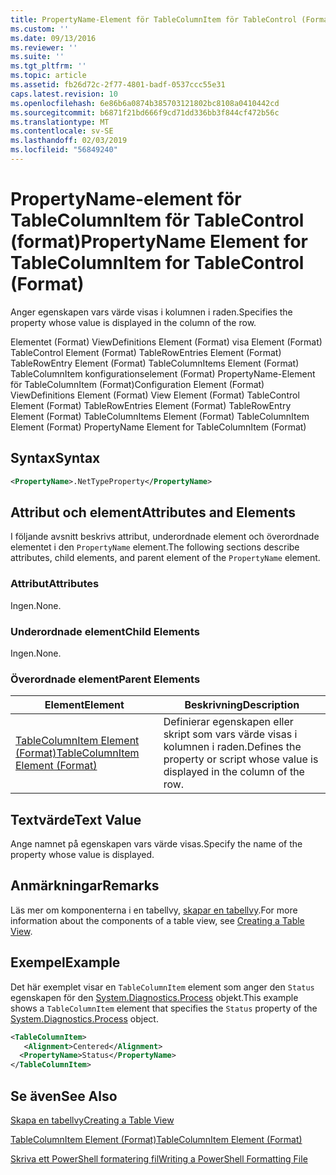 ```yaml
---
title: PropertyName-Element för TableColumnItem för TableControl (Format) | Microsoft Docs
ms.custom: ''
ms.date: 09/13/2016
ms.reviewer: ''
ms.suite: ''
ms.tgt_pltfrm: ''
ms.topic: article
ms.assetid: fb26d72c-2f77-4801-badf-0537ccc55e31
caps.latest.revision: 10
ms.openlocfilehash: 6e86b6a0874b385703121802bc8108a0410442cd
ms.sourcegitcommit: b6871f21bd666f9cd71dd336bb3f844cf472b56c
ms.translationtype: MT
ms.contentlocale: sv-SE
ms.lasthandoff: 02/03/2019
ms.locfileid: "56849240"
---
```

# <a name="propertyname-element-for-tablecolumnitem-for-tablecontrol-format"></a><span data-ttu-id="d0c9f-102">PropertyName-element för TableColumnItem för TableControl (format)</span><span class="sxs-lookup"><span data-stu-id="d0c9f-102">PropertyName Element for TableColumnItem for TableControl (Format)</span></span>

<span data-ttu-id="d0c9f-103">Anger egenskapen vars värde visas i kolumnen i raden.</span><span class="sxs-lookup"><span data-stu-id="d0c9f-103">Specifies the property whose value is displayed in the column of the row.</span></span>

<span data-ttu-id="d0c9f-104">Elementet (Format) ViewDefinitions Element (Format) visa Element (Format) TableControl Element (Format) TableRowEntries Element (Format) TableRowEntry Element (Format) TableColumnItems Element (Format) TableColumnItem konfigurationselement (Format) PropertyName-Element för TableColumnItem (Format)</span><span class="sxs-lookup"><span data-stu-id="d0c9f-104">Configuration Element (Format) ViewDefinitions Element (Format) View Element (Format) TableControl Element (Format) TableRowEntries Element (Format) TableRowEntry Element (Format) TableColumnItems Element (Format) TableColumnItem Element (Format) PropertyName Element for TableColumnItem (Format)</span></span>

## <a name="syntax"></a><span data-ttu-id="d0c9f-105">Syntax</span><span class="sxs-lookup"><span data-stu-id="d0c9f-105">Syntax</span></span>

```xml
<PropertyName>.NetTypeProperty</PropertyName>
```

## <a name="attributes-and-elements"></a><span data-ttu-id="d0c9f-106">Attribut och element</span><span class="sxs-lookup"><span data-stu-id="d0c9f-106">Attributes and Elements</span></span>

<span data-ttu-id="d0c9f-107">I följande avsnitt beskrivs attribut, underordnade element och överordnade elementet i den `PropertyName` element.</span><span class="sxs-lookup"><span data-stu-id="d0c9f-107">The following sections describe attributes, child elements, and parent element of the `PropertyName` element.</span></span>

### <a name="attributes"></a><span data-ttu-id="d0c9f-108">Attribut</span><span class="sxs-lookup"><span data-stu-id="d0c9f-108">Attributes</span></span>

<span data-ttu-id="d0c9f-109">Ingen.</span><span class="sxs-lookup"><span data-stu-id="d0c9f-109">None.</span></span>

### <a name="child-elements"></a><span data-ttu-id="d0c9f-110">Underordnade element</span><span class="sxs-lookup"><span data-stu-id="d0c9f-110">Child Elements</span></span>

<span data-ttu-id="d0c9f-111">Ingen.</span><span class="sxs-lookup"><span data-stu-id="d0c9f-111">None.</span></span>

### <a name="parent-elements"></a><span data-ttu-id="d0c9f-112">Överordnade element</span><span class="sxs-lookup"><span data-stu-id="d0c9f-112">Parent Elements</span></span>

|<span data-ttu-id="d0c9f-113">Element</span><span class="sxs-lookup"><span data-stu-id="d0c9f-113">Element</span></span>|<span data-ttu-id="d0c9f-114">Beskrivning</span><span class="sxs-lookup"><span data-stu-id="d0c9f-114">Description</span></span>|
|-------------|-----------------|
|[<span data-ttu-id="d0c9f-115">TableColumnItem Element (Format)</span><span class="sxs-lookup"><span data-stu-id="d0c9f-115">TableColumnItem Element (Format)</span></span>](./tablecolumnitem-element-for-tablecolumnitems-for-tablecontrol-format.md)|<span data-ttu-id="d0c9f-116">Definierar egenskapen eller skript som vars värde visas i kolumnen i raden.</span><span class="sxs-lookup"><span data-stu-id="d0c9f-116">Defines the property or script whose value is displayed in the column of the row.</span></span>|

## <a name="text-value"></a><span data-ttu-id="d0c9f-117">Textvärde</span><span class="sxs-lookup"><span data-stu-id="d0c9f-117">Text Value</span></span>

<span data-ttu-id="d0c9f-118">Ange namnet på egenskapen vars värde visas.</span><span class="sxs-lookup"><span data-stu-id="d0c9f-118">Specify the name of the property whose value is displayed.</span></span>

## <a name="remarks"></a><span data-ttu-id="d0c9f-119">Anmärkningar</span><span class="sxs-lookup"><span data-stu-id="d0c9f-119">Remarks</span></span>

<span data-ttu-id="d0c9f-120">Läs mer om komponenterna i en tabellvy, [skapar en tabellvy](./creating-a-table-view.md).</span><span class="sxs-lookup"><span data-stu-id="d0c9f-120">For more information about the components of a table view, see [Creating a Table View](./creating-a-table-view.md).</span></span>

## <a name="example"></a><span data-ttu-id="d0c9f-121">Exempel</span><span class="sxs-lookup"><span data-stu-id="d0c9f-121">Example</span></span>

<span data-ttu-id="d0c9f-122">Det här exemplet visar en `TableColumnItem` element som anger den `Status` egenskapen för den [System.Diagnostics.Process](/dotnet/api/System.Diagnostics.Process) objekt.</span><span class="sxs-lookup"><span data-stu-id="d0c9f-122">This example shows a `TableColumnItem` element that specifies the `Status` property of the [System.Diagnostics.Process](/dotnet/api/System.Diagnostics.Process) object.</span></span>

```xml
<TableColumnItem>
   <Alignment>Centered</Alignment>
  <PropertyName>Status</PropertyName>
</TableColumnItem>

```

## <a name="see-also"></a><span data-ttu-id="d0c9f-123">Se även</span><span class="sxs-lookup"><span data-stu-id="d0c9f-123">See Also</span></span>

[<span data-ttu-id="d0c9f-124">Skapa en tabellvy</span><span class="sxs-lookup"><span data-stu-id="d0c9f-124">Creating a Table View</span></span>](./creating-a-table-view.md)

[<span data-ttu-id="d0c9f-125">TableColumnItem Element (Format)</span><span class="sxs-lookup"><span data-stu-id="d0c9f-125">TableColumnItem Element (Format)</span></span>](./tablecolumnitem-element-for-tablecolumnitems-for-tablecontrol-format.md)

[<span data-ttu-id="d0c9f-126">Skriva ett PowerShell formatering fil</span><span class="sxs-lookup"><span data-stu-id="d0c9f-126">Writing a PowerShell Formatting File</span></span>](./writing-a-powershell-formatting-file.md)
